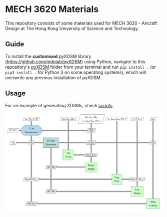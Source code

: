 # MECH 3620 Materials

This repository consists of some materials used for MECH 3620 - Aircraft Design at The Hong Kong University of Science and Technology.

## Guide

To install the **customised** pyXDSM library (https://github.com/mdolab/pyXDSM) using Python, navigate to this repository's [pyXDSM](pyXDSM) folder from your terminal and run `pip install .` (or `pip3 install .` for Python 3 on some operating systems), which will overwrite any previous installation of pyXDSM.

## Usage

For an example of generating XDSMs, check [scripts](scripts).

![](pics/DesignFramework.svg)
